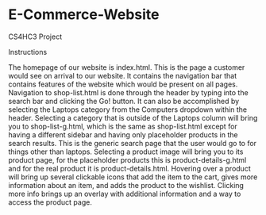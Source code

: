 # E-Commerce-Website
CS4HC3 Project

Instructions

The homepage of our website is index.html. This is the page a customer would see on arrival to our website. It contains the navigation bar that contains features of the website which would be present on all pages.
Navigation to shop-list.html is done through the header by typing into the search bar and clicking the Go! button.
It can also be accomplished by selecting the Laptops category from the Computers dropdown within the header.
Selecting a category that is outside of the Laptops column will bring you to shop-list-g.html, which is the same as shop-list.html except for having a different sidebar and having only placeholder products in the search results. This is the generic search page that the user would go to for things other than laptops.
Selecting a product image will bring you to its product page, for the placeholder products this is product-details-g.html and for the real product it is product-details.html.
Hovering over a product will bring up several clickable icons that add the item to the cart, gives more information about an item, and adds the product to the wishlist. Clicking more info brings up an overlay with additional information and a way to access the product page.
